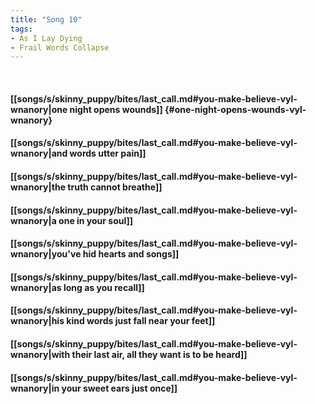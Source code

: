 ```yaml
---
title: "Song 10"
tags:
- As I Lay Dying
- Frail Words Collapse
---
```

&nbsp;
#### [[songs/s/skinny_puppy/bites/last_call.md#you-make-believe-vyl-wnanory|one night opens wounds]] {#one-night-opens-wounds-vyl-wnanory}
#### [[songs/s/skinny_puppy/bites/last_call.md#you-make-believe-vyl-wnanory|and words utter pain]]
#### [[songs/s/skinny_puppy/bites/last_call.md#you-make-believe-vyl-wnanory|the truth cannot breathe]]
#### [[songs/s/skinny_puppy/bites/last_call.md#you-make-believe-vyl-wnanory|a one in your soul]]
#### [[songs/s/skinny_puppy/bites/last_call.md#you-make-believe-vyl-wnanory|you've hid hearts and songs]]
#### [[songs/s/skinny_puppy/bites/last_call.md#you-make-believe-vyl-wnanory|as long as you recall]]
#### [[songs/s/skinny_puppy/bites/last_call.md#you-make-believe-vyl-wnanory|his kind words just fall near your feet]]
#### [[songs/s/skinny_puppy/bites/last_call.md#you-make-believe-vyl-wnanory|with their last air, all they want is to be heard]]
#### [[songs/s/skinny_puppy/bites/last_call.md#you-make-believe-vyl-wnanory|in your sweet ears just once]]

